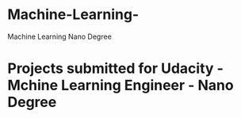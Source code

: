 # Machine-Learning-
Machine Learning Nano Degree
# Projects submitted for Udacity - Mchine Learning Engineer - Nano Degree
